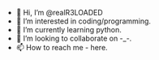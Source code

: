 - 👋 Hi, I’m @realR3LOADED
- 👀 I’m interested in coding/programming.
- 🌱 I’m currently learning python.
- 💞️ I’m looking to collaborate on -_-.
- 📫 How to reach me - here.

<!---
realR3LOADED/realR3LOADED is a ✨ special ✨ repository because its `README.md` (this file) appears on your GitHub profile.
You can click the Preview link to take a look at your changes.
--->
